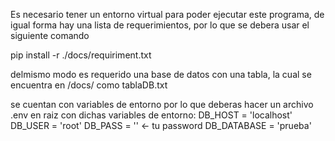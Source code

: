 Es necesario tener un entorno virtual para poder ejecutar este programa, de igual forma hay una lista de requerimientos, por lo que se debera usar el siguiente comando

pip install -r ./docs/requiriment.txt


delmismo modo es requerido una base de datos con una tabla, la cual se encuentra en /docs/ como tablaDB.txt

se cuentan con variables de entorno por lo que deberas hacer un archivo .env en raiz con dichas variables de entorno:
DB_HOST = 'localhost'
DB_USER = 'root'
DB_PASS = '' <- tu password
DB_DATABASE = 'prueba'
